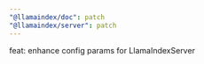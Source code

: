 ```yaml
---
"@llamaindex/doc": patch
"@llamaindex/server": patch
---
```


feat: enhance config params for LlamaIndexServer
